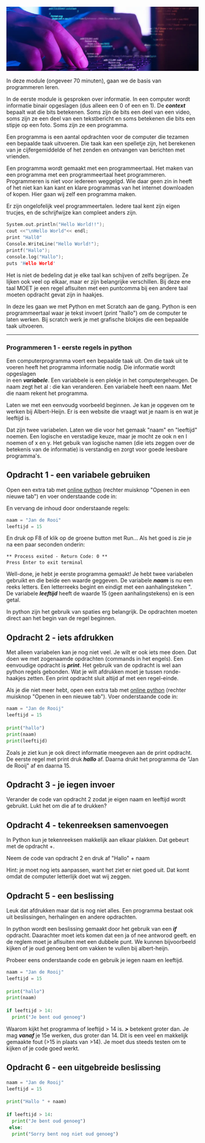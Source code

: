 ![Webpagina](https://github.com/johantenhouten/InleidingInformatica/blob/main/media/programeren.png)

In deze module (ongeveer 70 minuten), gaan we de basis van programmeren leren.

In de eerste module is gesproken over informatie. In een computer wordt informatie binair opgeslagen (dus alleen een 0 of een en 1). 
De ***context*** bepaalt wat die bits betekenen. Soms zijn de bits een deel van een video, soms zijn ze een deel van een 
tekstbericht en soms betekenen die bits een stipje op een foto. Soms zijn ze een programma.

Een programma is een aantal opdrachten voor de computer die tezamen een bepaalde taak uitvoeren. Die taak kan een spelletje zijn, het berekenen 
van je cijfergemiddelde of het zenden en ontvangen van berichten met vrienden. 

Een programma wordt gemaakt met een programmeertaal. Het maken van een programma met een programmeertaal heet programmeren. Programmeren is niet voor iedereen weggelgd. Wie daar geen zin in heeft of het niet kan kan kant en klare programmas van het internet downloaden of kopen. Hier gaan wij zelf een programma maken.

Er zijn ongelofelijk veel programmeertalen. Iedere taal kent zijn eigen trucjes, en de schrijfwijze kan compleet anders zijn. 

```C
System.out.println("Hello World!!");
cout <<"\nHello World"<< endl;
print "Hall0"
Console.WriteLine("Hello World!");
printf("Hallo");
console.log("Hallo");
puts 'Hello World'
```
Het is niet de bedeling dat je elke taal kan schijven of zelfs begrijpen. Ze lijken ook veel op elkaar, maar er zijn belangrijke verschillen. Bij deze ene taal MOET je een regel aflsuiten met een puntcomma bij een andere taal moeten opdracht gevat zijn in haakjes.

In deze les gaan we met Python en met Scratch aan de gang. Python is een programmeertaal waar je tekst invoert (print "hallo") om de computer te laten werken. Bij scratch werk je met grafische blokjes die een bepaalde taak uitvoeren.

----

### Programmeren 1 - eerste regels in python

Een computerprogramma voert een bepaalde taak uit. Om die taak uit te voeren heeft het programma informatie nodig. Die informatie wordt opgeslagen  
in een ***variabele***. Een variabbele is een plekje in het computergeheugen. De naam zegt het al : die kan veranderen. Een variabele heeft een naam. Met die naam rekent het programma. 

Laten we met een eenvoudg voorbeeld beginnen. Je kan je opgeven om te werken bij Albert-Heijn. Er is een website die vraagt wat je naam is en wat je leeftijd is. 

Dat zijn twee variabelen. Laten we die voor het gemaak "naam" en "leeftijd" noemen. Een logische  en verstadige keuze, maar je mocht ze ook n en l noemen of x en y. Het gebuik van logische namen (die iets zeggen over de betekenis van de informatie) is verstandig en zorgt voor goede leesbare programma's. 
  
## Opdracht 1 - een variabele gebruiken
Open een extra tab met [online python](https://www.online-python.com/) (rechter muisknop "Openen in een nieuwe tab") en voer onderstaande code in:


En vervang de inhoud door onderstaande regels:

```python
naam = "Jan de Rooi"
leeftijd = 15
```

En druk op F8 of klik op de groene button met Run... Als het goed is zie je na een paar seconden onderin:

```
** Process exited - Return Code: 0 **
Press Enter to exit terminal
```

Well-done, je hebt je eerste programma gemaakt! Je hebt twee variabelen gebruikt en die beide een waarde geggeven. De variabele ***naam*** is nu een reeks letters. Een letterreeks begint en eindigt met een aanhalingsteken ". De variabele ***leeftijd*** heeft de waarde 15 (geen aanhalingstekens) en is een getal.

In python zijn het gebruik van spaties erg belangrijk. De opdrachten moeten direct aan het begin van de regel beginnen. 

## Opdracht 2 - iets afdrukken
Met alleen variabelen kan je nog niet veel. Je wilt er ook iets mee doen. Dat doen we met zogenaamde opdrachten (commands in het engels). Een eenvoudige opdracht is ***print***. Het gebruik van de opdracht is wel aan python regels gebonden. Wat je wilt afdrukken moet je tussen ronde-haakjes zetten. Een print opdracht sluit altijd af met een regel-einde.

Als je die niet meer hebt, open een extra tab met [online python](https://www.online-python.com/) (rechter muisknop "Openen in een nieuwe tab").
Voer onderstaande code in:


```python
naam = "Jan de Rooij"
leeftijd = 15

print("hallo")
print(naam)
print(leeftijd)
```
Zoals je ziet kun je ook direct informatie meegeven aan de print opdracht. De eerste regel met print druk ***hallo*** af. Daarna drukt het programma de "Jan de Rooij"  af en daarna 15.

## Opdracht 3 - je iegen invoer
Verander de code van opdracht 2 zodat je eigen naam en leeftijd wordt gebruikt.
Lukt het om die af te drukken?

## Opdracht 4 - tekenreeksen samenvoegen
In Python kun je tekenreeksen makkelijk aan elkaar plakken. Dat gebeurt met de opdracht +.

Neem de code van opdracht 2 en druk af "Hallo" + naam

Hint: je moet nog iets aanpassen, want het ziet er niet goed uit. Dat komt omdat de computer letterlijk doet wat wij zeggen.

## Opdracht 5 - een beslissing
Leuk dat afdrukken maar dat is nog niet alles. Een programma bestaat ook uit beslissingen, herhalingen en andere opdrachten.

In python wordt een beslissing gemaakt door het gebruik van een ***if*** opdracht. Daarachter moet iets komen dat een ja of nee antworod geeft. en de reglem moet je aflsuiten met een dubbele punt. We kunnen  bijvoorbeeld kijken of je oud genoeg bent om vakken te vullen bij albert-heijn.

Probeer eens onderstaande code en gebruik je iegen naam en leeftijd.

```python
naam = "Jan de Rooij"
leeftijd = 15

print("hallo")
print(naam)

if leeftijd > 14:
  print("Je bent oud genoeg")
```

Waarom kijkt het programma of leeftijd > 14 is. ***>*** betekent groter dan. Je mag ***vanaf*** je 15e werken, dus groter dan 14. Dit is een veel en makkelijk gemaakte fout (>15 in plaats van >14). Je moet dus steeds testen om te kijken of je code goed werkt.

## Opdracht 6 - een uitgebreide beslissing

```python
naam = "Jan de Rooij"
leeftijd = 15

print("Hallo " + naam)

if leeftijd > 14:
  print("Je bent oud genoeg")
 else:
  print("Sorry bent nog niet oud genoeg")
 
```




